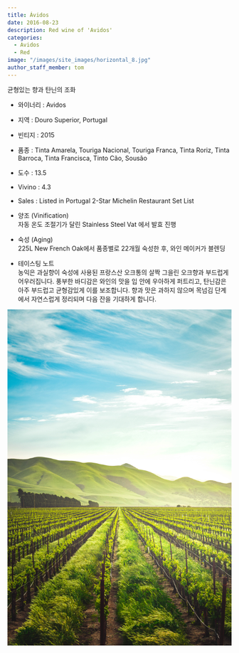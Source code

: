 ```yaml
---
title: Ávidos
date: 2016-08-23
description: Red wine of 'Avidos'
categories:
  - Avidos
  - Red
image: "/images/site_images/horizontal_8.jpg"
author_staff_member: tom
---
```


균형있는 향과 탄닌의 조화

* 와이너리 : Avidos
* 지역 : Douro Superior, Portugal
* 빈티지 : 2015
* 품종 : Tinta Amarela, Touriga Nacional, Touriga Franca, Tinta Roriz, Tinta Barroca, Tinta Francisca, Tinto Cão, Sousão
* 도수 : 13.5
* Vivino : 4.3
* Sales : Listed in Portugal 2-Star Michelin Restaurant Set List
  
* 양조 (Vinification)\
  자동 온도 조절기가 달린 Stainless Steel Vat 에서 발효 진행
  
* 숙성 (Aging)\
  225L New French Oak에서 품종별로 22개월 숙성한 후, 와인 메이커가 블렌딩
  
* 테이스팅 노트\
  농익은 과실향이 숙성에 사용된 프랑스산 오크통의 살짝 그을린 오크향과 부드럽게 어우러집니다. 풍부한 바디감은 와인의 맛을 입 안에 우아하게 퍼트리고, 탄닌감은 아주 부드럽고 균형감있게 이를 보조합니다. 향과 맛은 과하지 않으며 목넘김 단계에서 자연스럽게 정리되며 다음 잔을 기대하게 합니다.
  
![Avidos](/images/site_images/vertical_5.jpg)
